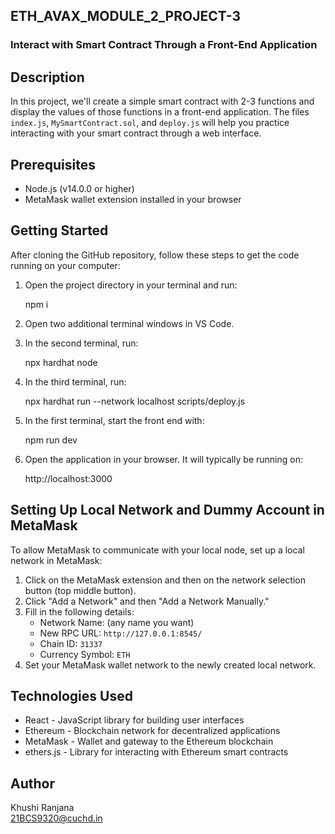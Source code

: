 ## ETH_AVAX_MODULE_2_PROJECT-3

### Interact with Smart Contract Through a Front-End Application

## Description

In this project, we'll create a simple smart contract with 2-3 functions and display the values of those functions in a front-end application. The files `index.js`, `MySmartContract.sol`, and `deploy.js` will help you practice interacting with your smart contract through a web interface.

## Prerequisites

- Node.js (v14.0.0 or higher)
- MetaMask wallet extension installed in your browser

## Getting Started

After cloning the GitHub repository, follow these steps to get the code running on your computer:

1. Open the project directory in your terminal and run: 
   
    npm i
    
2. Open two additional terminal windows in VS Code.
3. In the second terminal, run:
   
    npx hardhat node

4. In the third terminal, run:
  
    npx hardhat run --network localhost scripts/deploy.js
 
5. In the first terminal, start the front end with:

    npm run dev


6. Open the application in your browser. It will typically be running on:

    http://localhost:3000
  

## Setting Up Local Network and Dummy Account in MetaMask

To allow MetaMask to communicate with your local node, set up a local network in MetaMask:

1. Click on the MetaMask extension and then on the network selection button (top middle button).
2. Click "Add a Network" and then "Add a Network Manually."
3. Fill in the following details:
   - Network Name: (any name you want)
   - New RPC URL: `http://127.0.0.1:8545/`
   - Chain ID: `31337`
   - Currency Symbol: `ETH`
4. Set your MetaMask wallet network to the newly created local network.

## Technologies Used

- React - JavaScript library for building user interfaces
- Ethereum - Blockchain network for decentralized applications
- MetaMask - Wallet and gateway to the Ethereum blockchain
- ethers.js - Library for interacting with Ethereum smart contracts

## Author

Khushi Ranjana  
21BCS9320@cuchd.in


